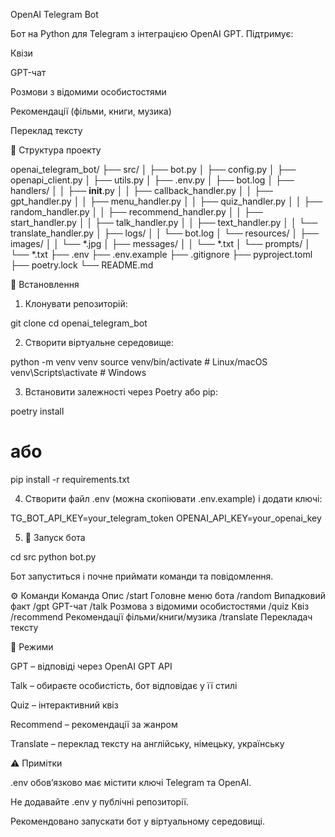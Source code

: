 OpenAI Telegram Bot

Бот на Python для Telegram з інтеграцією OpenAI GPT. Підтримує:

Квізи

GPT-чат

Розмови з відомими особистостями

Рекомендації (фільми, книги, музика)

Переклад тексту


📂 Структура проекту

openai_telegram_bot/
├── src/
│   ├── bot.py
│   ├── config.py
│   ├── openapi_client.py
│   ├── utils.py
│   ├── .env.py
│   ├── bot.log
│   ├── handlers/
│   │   ├── __init__.py
│   │   ├── callback_handler.py
│   │   ├── gpt_handler.py
│   │   ├── menu_handler.py
│   │   ├── quiz_handler.py
│   │   ├── random_handler.py
│   │   ├── recommend_handler.py
│   │   ├── start_handler.py
│   │   ├── talk_handler.py
│   │   ├── text_handler.py
│   │   └── translate_handler.py
│   ├── logs/
│   │   └── bot.log
│   └── resources/
│       ├── images/
│       │   └── *.jpg
│       ├── messages/
│       │   └── *.txt
│       └── prompts/
│           └── *.txt
├── .env
├── .env.example
├── .gitignore
├── pyproject.toml
├── poetry.lock
└── README.md

🌱 Встановлення

1. Клонувати репозиторій:

git clone <your-repo-url>
cd openai_telegram_bot

2. Створити віртуальне середовище:

python -m venv venv
source venv/bin/activate   # Linux/macOS
venv\Scripts\activate      # Windows

3. Встановити залежності через Poetry або pip:

poetry install
# або
pip install -r requirements.txt

4. Створити файл .env (можна скопіювати .env.example) і додати ключі:

TG_BOT_API_KEY=your_telegram_token
OPENAI_API_KEY=your_openai_key

5. 🚀 Запуск бота

cd src
python bot.py

Бот запуститься і почне приймати команди та повідомлення.

⚙️ Команди
Команда	Опис
/start	Головне меню бота
/random	Випадковий факт
/gpt	GPT-чат
/talk	Розмова з відомими особистостями
/quiz	Квіз
/recommend	Рекомендації фільми/книги/музика
/translate	Перекладач тексту

📝 Режими

GPT – відповіді через OpenAI GPT API

Talk – обираєте особистість, бот відповідає у її стилі

Quiz – інтерактивний квіз

Recommend – рекомендації за жанром

Translate – переклад тексту на англійську, німецьку, українську

⚠️ Примітки

.env обов’язково має містити ключі Telegram та OpenAI.

Не додавайте .env у публічні репозиторії.

Рекомендовано запускати бот у віртуальному середовищі.
